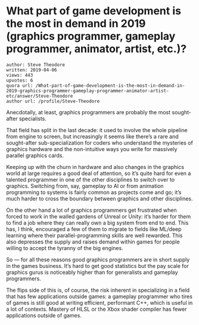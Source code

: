 # What part of game development is the most in demand in 2019 (graphics programmer, gameplay programmer, animator, artist, etc.)?

	author: Steve Theodore
	written: 2019-04-06
	views: 443
	upvotes: 6
	quora url: /What-part-of-game-development-is-the-most-in-demand-in-2019-graphics-programmer-gameplay-programmer-animator-artist-etc/answer/Steve-Theodore
	author url: /profile/Steve-Theodore


Anecdotally, at least, graphics programmers are probably the most sought-after specialists.

That field has split in the last decade: it used to involve the whole pipeline from engine to screen, but increasingly it seems like there’s a rare and sought-after sub-specialization for coders who understand the mysteries of graphics hardware and the non-intuitive ways you write for massively parallel graphics cards.

Keeping up with the churn in hardware and also changes in the graphics world at large requires a good deal of attention, so it’s quite hard for even a talented programmer in one of the other disciplines to switch over to graphics. Switching from, say, gameplay to AI or from animation programming to systems is fairly common as projects come and go; it’s much harder to cross the boundary between graphics and other disciplines.

On the other hand a lot of graphics programmers get frustrated when forced to work in the walled gardens of Unreal or Unity: it’s harder for them to find a job where they can really own a big system from end to end. This has, I think, encouraged a few of them to migrate to fields like ML/deep learning where their parallel-programming skills are well rewarded. This also depresses the supply and raises demand within games for people willing to accept the tyranny of the big engines.

So — for all these reasons good graphics programmers are in short supply in the games business. It’s hard to get good statistics but the pay scale for graphics gurus is noticeably higher than for generalists and gameplay programmers.

The flips side of this is, of course, the risk inherent in specializing in a field that has few applications outside games: a gameplay programmer who tires of games is still good at writing efficient, performant C++, which is useful in a lot of contexts. Mastery of HLSL or the Xbox shader compiler has fewer applications outside of games.

